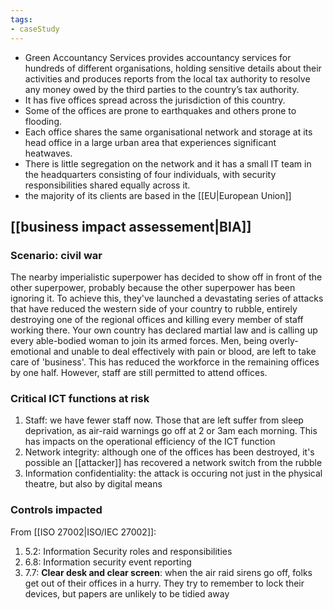 ```yaml
---
tags: 
- caseStudy
---
```

- Green Accountancy Services provides accountancy services for hundreds of different organisations, holding sensitive details about their activities and produces reports from the local tax authority to resolve any money owed by the third parties to the country’s tax authority. 
- It has five offices spread across the jurisdiction of this country.
- Some of the offices are prone to earthquakes and others prone to flooding. 
- Each office shares the same organisational network and storage at its head office in a large urban area that experiences significant heatwaves. 
- There is little segregation on the network and it has a small IT team in the headquarters consisting of four individuals, with security responsibilities shared equally across it.
- the majority of its clients are based in the [[EU|European Union]]

## [[business impact assessement|BIA]]
### Scenario: civil war
The nearby imperialistic superpower has decided to show off in front of the other superpower, probably because the other superpower has been ignoring it. To achieve this, they've launched a devastating series of attacks that have reduced the western side of your country to rubble, entirely destroying one of the regional offices and killing every member of staff working there. Your own country has declared martial law and is calling up every able-bodied woman to join its armed forces. Men, being overly-emotional and unable to deal effectively with pain or blood, are left to take care of 'business'. This has reduced the workforce in the remaining offices by one half. However, staff are still permitted to attend offices.

### Critical ICT functions at risk
1. Staff: we have fewer staff now. Those that are left suffer from sleep deprivation, as air-raid warnings go off at 2 or 3am each morning. This has impacts on the operational efficiency of the ICT function
2. Network integrity: although one of the offices has been destroyed, it's possible an [[attacker]] has recovered a network switch from the rubble
3. Information confidentiality: the attack is occuring not just in the physical theatre, but also by digital means
### Controls impacted
From [[ISO 27002|ISO/IEC 27002]]:
1. 5.2: Information Security roles and responsibilities
2. 6.8: Information security event reporting
3. 7.7: **Clear desk and clear screen**: when the air raid sirens go off, folks get out of their offices in a hurry. They try to remember to lock their devices, but papers are unlikely to be tidied away